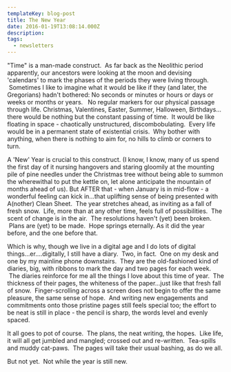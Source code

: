 ```yaml
---
templateKey: blog-post
title: The New Year
date: 2016-01-19T13:08:14.000Z
description:
tags:
  - newsletters
---
```


"Time" is a man-made construct.  As far back as the Neolithic period apparently,
our ancestors were looking at the moon and devising 'calendars' to mark the
phases of the periods they were living through.  Sometimes I like to imagine
what it would be like if they (and later, the Gregorians) hadn't bothered: No
seconds or minutes or hours or days or weeks or months or years.   No regular
markers for our physical passage through life. Christmas, Valentines, Easter,
Summer, Halloween, Birthdays... there would be nothing but the constant passing
of time.  It would be like floating in space - chaotically unstructured,
discombobulating.  Every life would be in a permanent state of existential
crisis.  Why bother with anything, when there is nothing to aim for, no hills to
climb or corners to turn.

A 'New' Year is crucial to this construct. (I know, I know, many of us spend the
first day of it nursing hangovers and staring gloomily at the mounting pile of
pine needles under the Christmas tree without being able to summon the
wherewithal to put the kettle on, let alone anticipate the mountain of months
ahead of us). But AFTER that - when January is in mid-flow - a wonderful feeling
can kick in...that uplifting sense of being presented with A(nother) Clean
Sheet.  The year stretches ahead, as inviting as a fall of fresh snow.  Life,
more than at any other time, feels full of possibilities.  The scent of change
is in the air.  The resolutions haven't (yet) been broken.  Plans are (yet) to
be made.  Hope springs eternally. As it did the year before, and the one before
that.

Which is why, though we live in a digital age and I do lots of digital
things...er....digitally, I still have a diary.  Two, in fact.  One on my desk
and one by my mainline phone downstairs.  They are the old-fashioned kind of
diaries, big, with ribbons to mark the day and two pages for each week.  The
diaries reinforce for me all the things I love about this time of year.  The
thickness of their pages, the whiteness of the paper...just like that fresh fall
of snow.  Finger-scrolling across a screen does not begin to offer the same
pleasure, the same sense of hope.  And writing new engagements and commitments
onto those pristine pages still feels special too; the effort to be neat is
still in place - the pencil is sharp, the words level and evenly spaced.

It all goes to pot of course.  The plans, the neat writing, the hopes.  Like
life, it will all get jumbled and mangled; crossed out and re-written.
 Tea-spills and muddy cat-paws.  The pages will take their usual bashing, as do
we all.

But not yet.  Not while the year is still new.
